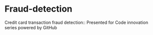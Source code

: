 # Fraud-detection
Credit card transaction fraud detection:: Presented for Code innovation series powered by GitHub
